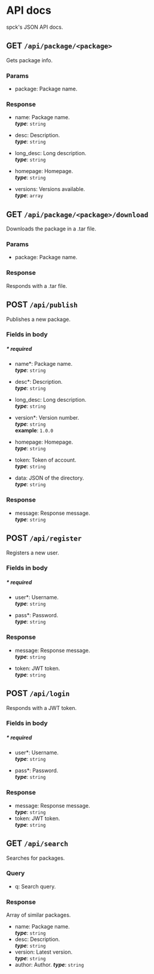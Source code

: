 # API docs
spck's JSON API docs.

## GET `/api/package/<package>`
Gets package info.

### Params
- package: Package name.

### Response
- name: Package name.  
***type***: `string`

- desc: Description.  
***type***: `string`

- long_desc: Long description.  
***type***: `string`

- homepage: Homepage.  
***type***: `string`

- versions: Versions available.  
***type***: `array`

## GET `/api/package/<package>/download`
Downloads the package in a .tar file.

### Params
- package: Package name.

### Response
Responds with a .tar file.

## POST `/api/publish`
Publishes a new package.

### Fields in body
##### \* required
- name*: Package name.  
***type***: `string`

- desc*: Description.  
***type***: `string`

- long_desc: Long description.  
***type***: `string`

- version*: Version number.  
***type***: `string`  
**example**: `1.0.0`

- homepage: Homepage.  
***type***: `string`

- token: Token of account.  
***type***: `string`

- data: JSON of the directory.   
***type***: `string`

### Response
- message: Response message.  
***type***: `string`

## POST `/api/register`
Registers a new user.

### Fields in body
##### \* required
- user*: Username.  
***type***: `string`

- pass*: Password.  
***type***: `string`

### Response
- message: Response message.  
***type***: `string`

- token: JWT token.  
***type***: `string`

## POST `/api/login`
Responds with a JWT token.

### Fields in body
##### \* required
- user*: Username.  
***type***: `string`

- pass*: Password.  
***type***: `string`

### Response
- message: Response message.  
***type***: `string`
- token: JWT token.  
***type***: `string`

## GET `/api/search`
Searches for packages.

### Query
- q: Search query.

### Response
Array of similar packages.
- name: Package name.  
***type***: `string`
- desc: Description.  
***type***: `string`
- version: Latest version.  
***type***: `string`
- author: Author.
***type***: `string`
